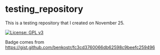 # testing_repository
This is a testing repository that I created on November 25.

[![License: GPL v3](https://img.shields.io/badge/License-GPLv3-blue.svg)](https://www.gnu.org/licenses/gpl-3.0)

Badge comes from https://gist.github.com/benkostr/fc3cd3760066db62598c9beefc259496
